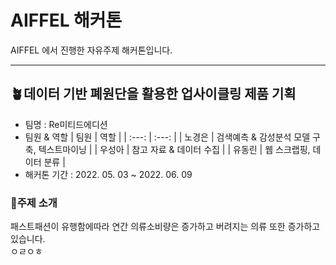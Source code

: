 # AIFFEL 해커톤
AIFFEL 에서 진행한 자유주제 해커톤입니다.
***
## 🪴데이터 기반 폐원단을 활용한 업사이클링 제품 기획
* 팀명 : Re미티드에디션
* 팀원 & 역할
  | 팀원 | 역할 |
  | :---: | :---: |
  | 노경은 | 검색예측 & 감성분석 모델 구축, 텍스트마이닝 |
  | 우성아 | 참고 자료 & 데이터 수집 |
  | 유동린 | 웹 스크랩핑, 데이터 분류 |
* 해커톤 기간 : 2022. 05. 03 ~ 2022. 06. 09
### 🌱주제 소개
패스트패션이 유행함에따라 연간 의류소비량은 증가하고 버려지는 의류 또한 증가하고 있습니다.  
ㅇㄹㅇㅎ

